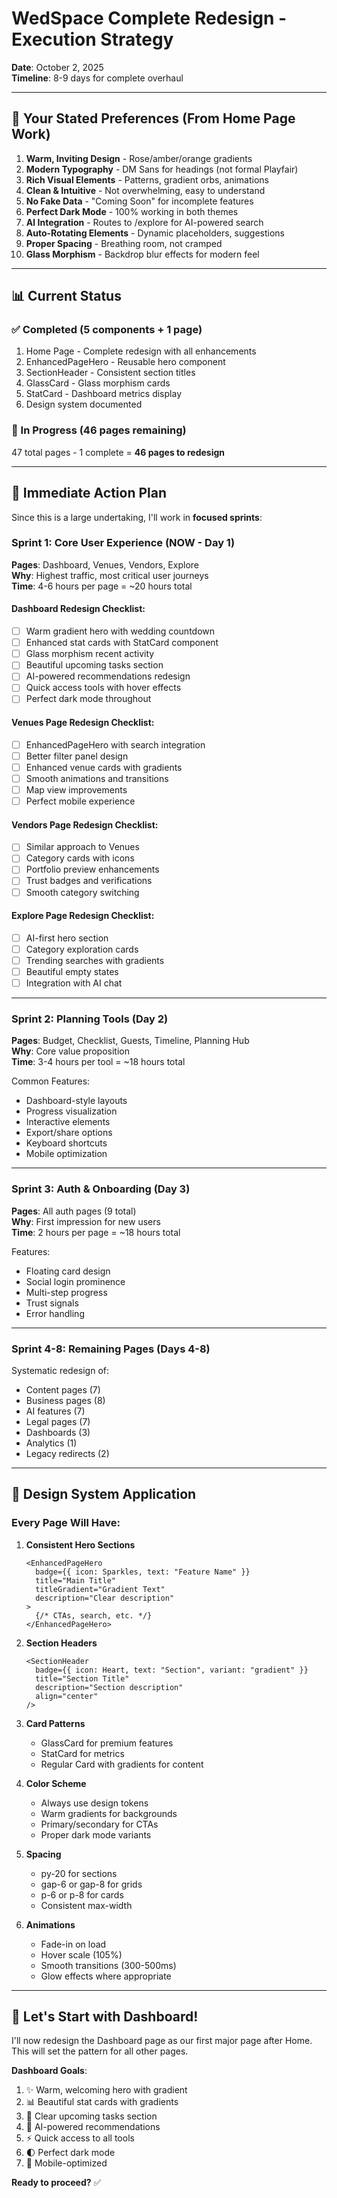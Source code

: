# WedSpace Complete Redesign - Execution Strategy
**Date**: October 2, 2025  
**Timeline**: 8-9 days for complete overhaul

---

## 🎯 Your Stated Preferences (From Home Page Work)

1. **Warm, Inviting Design** - Rose/amber/orange gradients
2. **Modern Typography** - DM Sans for headings (not formal Playfair)
3. **Rich Visual Elements** - Patterns, gradient orbs, animations
4. **Clean & Intuitive** - Not overwhelming, easy to understand
5. **No Fake Data** - "Coming Soon" for incomplete features
6. **Perfect Dark Mode** - 100% working in both themes
7. **AI Integration** - Routes to /explore for AI-powered search
8. **Auto-Rotating Elements** - Dynamic placeholders, suggestions
9. **Proper Spacing** - Breathing room, not cramped
10. **Glass Morphism** - Backdrop blur effects for modern feel

---

## 📊 Current Status

### ✅ Completed (5 components + 1 page)
1. Home Page - Complete redesign with all enhancements
2. EnhancedPageHero - Reusable hero component
3. SectionHeader - Consistent section titles
4. GlassCard - Glass morphism cards
5. StatCard - Dashboard metrics display
6. Design system documented

### 🔄 In Progress (46 pages remaining)
47 total pages - 1 complete = **46 pages to redesign**

---

## 🚀 Immediate Action Plan

Since this is a large undertaking, I'll work in **focused sprints**:

### **Sprint 1: Core User Experience (NOW - Day 1)**
**Pages**: Dashboard, Venues, Vendors, Explore  
**Why**: Highest traffic, most critical user journeys  
**Time**: 4-6 hours per page = ~20 hours total

#### Dashboard Redesign Checklist:
- [ ] Warm gradient hero with wedding countdown
- [ ] Enhanced stat cards with StatCard component
- [ ] Glass morphism recent activity
- [ ] Beautiful upcoming tasks section
- [ ] AI-powered recommendations redesign
- [ ] Quick access tools with hover effects
- [ ] Perfect dark mode throughout

#### Venues Page Redesign Checklist:
- [ ] EnhancedPageHero with search integration
- [ ] Better filter panel design
- [ ] Enhanced venue cards with gradients
- [ ] Smooth animations and transitions
- [ ] Map view improvements
- [ ] Perfect mobile experience

#### Vendors Page Redesign Checklist:
- [ ] Similar approach to Venues
- [ ] Category cards with icons
- [ ] Portfolio preview enhancements
- [ ] Trust badges and verifications
- [ ] Smooth category switching

#### Explore Page Redesign Checklist:
- [ ] AI-first hero section
- [ ] Category exploration cards
- [ ] Trending searches with gradients
- [ ] Beautiful empty states
- [ ] Integration with AI chat

---

### **Sprint 2: Planning Tools (Day 2)**
**Pages**: Budget, Checklist, Guests, Timeline, Planning Hub  
**Why**: Core value proposition  
**Time**: 3-4 hours per tool = ~18 hours total

Common Features:
- Dashboard-style layouts
- Progress visualization
- Interactive elements
- Export/share options
- Keyboard shortcuts
- Mobile optimization

---

### **Sprint 3: Auth & Onboarding (Day 3)**
**Pages**: All auth pages (9 total)  
**Why**: First impression for new users  
**Time**: 2 hours per page = ~18 hours total

Features:
- Floating card design
- Social login prominence
- Multi-step progress
- Trust signals
- Error handling

---

### **Sprint 4-8: Remaining Pages (Days 4-8)**
Systematic redesign of:
- Content pages (7)
- Business pages (8)
- AI features (7)
- Legal pages (7)
- Dashboards (3)
- Analytics (1)
- Legacy redirects (2)

---

## 🎨 Design System Application

### Every Page Will Have:

1. **Consistent Hero Sections**
   ```tsx
   <EnhancedPageHero
     badge={{ icon: Sparkles, text: "Feature Name" }}
     title="Main Title"
     titleGradient="Gradient Text"
     description="Clear description"
   >
     {/* CTAs, search, etc. */}
   </EnhancedPageHero>
   ```

2. **Section Headers**
   ```tsx
   <SectionHeader
     badge={{ icon: Heart, text: "Section", variant: "gradient" }}
     title="Section Title"
     description="Section description"
     align="center"
   />
   ```

3. **Card Patterns**
   - GlassCard for premium features
   - StatCard for metrics
   - Regular Card with gradients for content

4. **Color Scheme**
   - Always use design tokens
   - Warm gradients for backgrounds
   - Primary/secondary for CTAs
   - Proper dark mode variants

5. **Spacing**
   - py-20 for sections
   - gap-6 or gap-8 for grids
   - p-6 or p-8 for cards
   - Consistent max-width

6. **Animations**
   - Fade-in on load
   - Hover scale (105%)
   - Smooth transitions (300-500ms)
   - Glow effects where appropriate

---

## 💪 Let's Start with Dashboard!

I'll now redesign the Dashboard page as our first major page after Home. This will set the pattern for all other pages.

**Dashboard Goals**:
1. ✨ Warm, welcoming hero with gradient
2. 📊 Beautiful stat cards with gradients
3. 🎯 Clear upcoming tasks section
4. 🤖 AI-powered recommendations
5. ⚡ Quick access to all tools
6. 🌓 Perfect dark mode
7. 📱 Mobile-optimized

**Ready to proceed?** ✅
